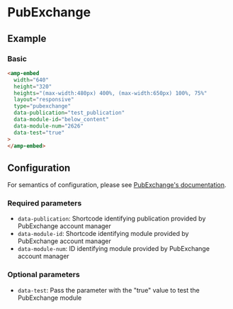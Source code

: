 <!---
Copyright 2017 The AMP HTML Authors. All Rights Reserved.

Licensed under the Apache License, Version 2.0 (the "License");
you may not use this file except in compliance with the License.
You may obtain a copy of the License at

      http://www.apache.org/licenses/LICENSE-2.0

Unless required by applicable law or agreed to in writing, software
distributed under the License is distributed on an "AS-IS" BASIS,
WITHOUT WARRANTIES OR CONDITIONS OF ANY KIND, either express or implied.
See the License for the specific language governing permissions and
limitations under the License.
-->

# PubExchange

## Example

### Basic

```html
<amp-embed
  width="640"
  height="320"
  heights="(max-width:480px) 400%, (max-width:650px) 100%, 75%"
  layout="responsive"
  type="pubexchange"
  data-publication="test_publication"
  data-module-id="below_content"
  data-module-num="2626"
  data-test="true"
>
</amp-embed>
```

## Configuration

For semantics of configuration, please see [PubExchange's documentation](https://www.pubexchange.com/dashboard/developer/update_modules).

### Required parameters

-   `data-publication`: Shortcode identifying publication provided by PubExchange account manager
-   `data-module-id`: Shortcode identifying module provided by PubExchange account manager
-   `data-module-num`: ID identifying module provided by PubExchange account manager

### Optional parameters

-   `data-test`: Pass the parameter with the "true" value to test the PubExchange module
